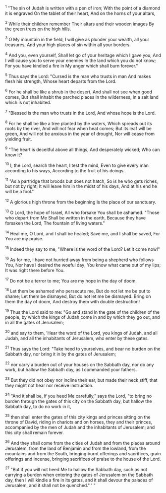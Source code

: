 <sup>1</sup> 
"The sin of Judah is written with a pen of iron; With the point of a diamond it is engraved On the tablet of their heart, And on the horns of your altars, 

<sup>2</sup> 
While their children remember Their altars and their wooden images By the green trees on the high hills. 

<sup>3</sup> 
O My mountain in the field, I will give as plunder your wealth, all your treasures, And your high places of sin within all your borders. 

<sup>4</sup> 
And you, even yourself, Shall let go of your heritage which I gave you; And I will cause you to serve your enemies In the land which you do not know; For you have kindled a fire in My anger which shall burn forever." 

<sup>5</sup> 
Thus says the Lord: "Cursed is the man who trusts in man And makes flesh his strength, Whose heart departs from the Lord. 

<sup>6</sup> 
For he shall be like a shrub in the desert, And shall not see when good comes, But shall inhabit the parched places in the wilderness, In a salt land which is not inhabited. 

<sup>7</sup> 
"Blessed is the man who trusts in the Lord, And whose hope is the Lord. 

<sup>8</sup> 
For he shall be like a tree planted by the waters, Which spreads out its roots by the river, And will not fear when heat comes; But its leaf will be green, And will not be anxious in the year of drought, Nor will cease from yielding fruit. 

<sup>9</sup> 
"The heart is deceitful above all things, And desperately wicked; Who can know it? 

<sup>10</sup> 
I, the Lord, search the heart, I test the mind, Even to give every man according to his ways, According to the fruit of his doings. 

<sup>11</sup> 
"As a partridge that broods but does not hatch, So is he who gets riches, but not by right; It will leave him in the midst of his days, And at his end he will be a fool." 

<sup>12</sup> 
A glorious high throne from the beginning Is the place of our sanctuary. 

<sup>13</sup> 
O Lord, the hope of Israel, All who forsake You shall be ashamed. "Those who depart from Me Shall be written in the earth, Because they have forsaken the Lord, The fountain of living waters." 

<sup>14</sup> 
Heal me, O Lord, and I shall be healed; Save me, and I shall be saved, For You are my praise. 

<sup>15</sup> 
Indeed they say to me, "Where is the word of the Lord? Let it come now!" 

<sup>16</sup> 
As for me, I have not hurried away from being a shepherd who follows You, Nor have I desired the woeful day; You know what came out of my lips; It was right there before You. 

<sup>17</sup> 
Do not be a terror to me; You are my hope in the day of doom. 

<sup>18</sup> 
Let them be ashamed who persecute me, But do not let me be put to shame; Let them be dismayed, But do not let me be dismayed. Bring on them the day of doom, And destroy them with double destruction! 

<sup>19</sup> 
Thus the Lord said to me: "Go and stand in the gate of the children of the people, by which the kings of Judah come in and by which they go out, and in all the gates of Jerusalem; 

<sup>20</sup> 
and say to them, 'Hear the word of the Lord, you kings of Judah, and all Judah, and all the inhabitants of Jerusalem, who enter by these gates. 

<sup>21</sup> 
Thus says the Lord: "Take heed to yourselves, and bear no burden on the Sabbath day, nor bring it in by the gates of Jerusalem; 

<sup>22</sup> 
nor carry a burden out of your houses on the Sabbath day, nor do any work, but hallow the Sabbath day, as I commanded your fathers. 

<sup>23</sup> 
But they did not obey nor incline their ear, but made their neck stiff, that they might not hear nor receive instruction. 

<sup>24</sup> 
"And it shall be, if you heed Me carefully," says the Lord, "to bring no burden through the gates of this city on the Sabbath day, but hallow the Sabbath day, to do no work in it, 

<sup>25</sup> 
then shall enter the gates of this city kings and princes sitting on the throne of David, riding in chariots and on horses, they and their princes, accompanied by the men of Judah and the inhabitants of Jerusalem; and this city shall remain forever. 

<sup>26</sup> 
And they shall come from the cities of Judah and from the places around Jerusalem, from the land of Benjamin and from the lowland, from the mountains and from the South, bringing burnt offerings and sacrifices, grain offerings and incense, bringing sacrifices of praise to the house of the Lord. 

<sup>27</sup> 
"But if you will not heed Me to hallow the Sabbath day, such as not carrying a burden when entering the gates of Jerusalem on the Sabbath day, then I will kindle a fire in its gates, and it shall devour the palaces of Jerusalem, and it shall not be quenched." ' "